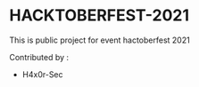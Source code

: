 # HACKTOBERFEST-2021
This is public project for event hactoberfest 2021

Contributed by :
- H4x0r-Sec
